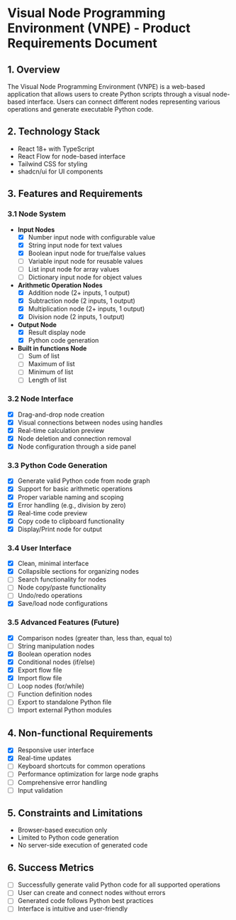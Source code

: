 # Visual Node Programming Environment (VNPE) - Product Requirements Document

## 1. Overview
The Visual Node Programming Environment (VNPE) is a web-based application that allows users to create Python scripts through a visual node-based interface. Users can connect different nodes representing various operations and generate executable Python code.

## 2. Technology Stack
- React 18+ with TypeScript
- React Flow for node-based interface
- Tailwind CSS for styling
- shadcn/ui for UI components

## 3. Features and Requirements

### 3.1 Node System
- **Input Nodes**
  - [x] Number input node with configurable value
  - [x] String input node for text values
  - [x] Boolean input node for true/false values
  - [ ] Variable input node for reusable values
  - [ ] List input node for array values
  - [ ] Dictionary input node for object values

- **Arithmetic Operation Nodes**
  - [x] Addition node (2+ inputs, 1 output)
  - [x] Subtraction node (2 inputs, 1 output)
  - [x] Multiplication node (2+ inputs, 1 output)
  - [x] Division node (2 inputs, 1 output)

- **Output Node**
  - [x] Result display node
  - [x] Python code generation

- **Built in functions Node**
  - [ ] Sum of list
  - [ ] Maximum of list
  - [ ] Minimum of list
  - [ ] Length of list

### 3.2 Node Interface
- [x] Drag-and-drop node creation
- [x] Visual connections between nodes using handles
- [x] Real-time calculation preview
- [x] Node deletion and connection removal
- [x] Node configuration through a side panel

### 3.3 Python Code Generation
- [x] Generate valid Python code from node graph
- [x] Support for basic arithmetic operations
- [x] Proper variable naming and scoping
- [x] Error handling (e.g., division by zero)
- [x] Real-time code preview
- [x] Copy code to clipboard functionality
- [x] Display/Print node for output

### 3.4 User Interface
- [x] Clean, minimal interface
- [x] Collapsible sections for organizing nodes
- [ ] Search functionality for nodes
- [ ] Node copy/paste functionality
- [ ] Undo/redo operations
- [x] Save/load node configurations

### 3.5 Advanced Features (Future)
- [x] Comparison nodes (greater than, less than, equal to)
- [ ] String manipulation nodes
- [x] Boolean operation nodes
- [x] Conditional nodes (if/else)
- [x] Export flow file
- [x] Import flow file 
- [ ] Loop nodes (for/while)
- [ ] Function definition nodes
- [ ] Export to standalone Python file
- [ ] Import external Python modules

## 4. Non-functional Requirements
- [x] Responsive user interface
- [x] Real-time updates
- [ ] Keyboard shortcuts for common operations
- [ ] Performance optimization for large node graphs
- [ ] Comprehensive error handling
- [ ] Input validation

## 5. Constraints and Limitations
- Browser-based execution only
- Limited to Python code generation
- No server-side execution of generated code

## 6. Success Metrics
- [ ] Successfully generate valid Python code for all supported operations
- [ ] User can create and connect nodes without errors
- [ ] Generated code follows Python best practices
- [ ] Interface is intuitive and user-friendly
